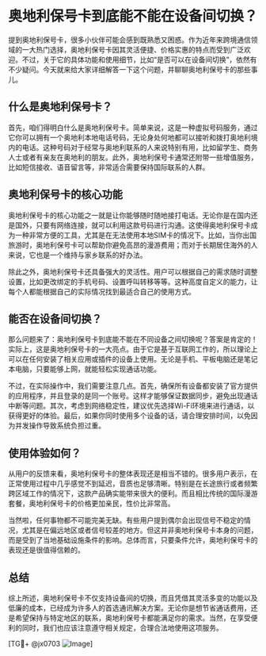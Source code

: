 # 奥地利保号卡到底能不能在设备间切换？

提到奥地利保号卡，很多小伙伴可能会感到既熟悉又困惑。作为近年来跨境通信领域的一大热门选择，奥地利保号卡因其灵活便捷、价格实惠的特点而受到广泛欢迎。不过，关于它的具体功能和使用细节，比如“是否可以在设备间切换”，依然有不少疑问。今天就来给大家详细解答一下这个问题，并聊聊奥地利保号卡的那些事儿。

## 什么是奥地利保号卡？

首先，咱们得明白什么是奥地利保号卡。简单来说，这是一种虚拟号码服务，通过它你可以拥有一个奥地利本地电话号码，无论身处何地都可以接听和拨打奥地利境内的电话。这种号码对于经常与奥地利联系的人来说特别有用，比如留学生、商务人士或者有亲友在奥地利的朋友。此外，奥地利保号卡通常还附带一些增值服务，比如短信接收、语音留言等，非常适合需要保持国际联系的人群。

## 奥地利保号卡的核心功能

奥地利保号卡的核心功能之一就是让你能够随时随地接打电话。无论你是在国内还是国外，只要有网络连接，就可以利用这款号码进行沟通。这使得奥地利保号卡成为一种非常方便的工具，尤其是在无法使用本地SIM卡的情况下。比如，当你出国旅游时，奥地利保号卡可以帮助你避免高昂的漫游费用；而对于长期居住海外的人来说，它也是一个维持与家乡联系的好办法。

除此之外，奥地利保号卡还具备强大的灵活性。用户可以根据自己的需求随时调整设置，比如更改绑定的手机号码、设置呼叫转移等等。这种高度自定义的能力，让每个人都能根据自己的实际情况找到最适合自己的使用方式。

## 能否在设备间切换？

那么问题来了：奥地利保号卡到底能不能在不同设备之间切换呢？答案是肯定的！实际上，这是奥地利保号卡的一大亮点。由于它是基于互联网工作的，所以理论上可以在任何安装了相关应用或插件的设备上使用。无论是手机、平板电脑还是笔记本电脑，只要能够上网，就能轻松实现通话功能。

不过，在实际操作中，我们需要注意几点。首先，确保所有设备都安装了官方提供的应用程序，并且登录的是同一个账号。这样才能够保证数据同步，避免出现通话中断等问题。其次，考虑到网络稳定性，建议优先选择Wi-Fi环境来进行通话，以获得更好的体验。最后，如果你同时使用多个设备的话，请合理安排时间，以免因为并发操作导致系统负担过重。

## 使用体验如何？

从用户的反馈来看，奥地利保号卡的整体表现还是相当不错的。很多用户表示，在正常使用过程中几乎感觉不到延迟，音质也足够清晰。特别是在长途旅行或者频繁跨区域工作的情况下，这款产品确实能带来很大的便利。而且相比传统的国际漫游套餐，奥地利保号卡的价格更加亲民，性价比非常高。

当然啦，任何事物都不可能完美无缺。有些用户提到偶尔会出现信号不稳定的情况，尤其是在偏远地区或者信号较差的地方。但这并非奥地利保号卡本身的问题，而是受到了当地基础设施条件的影响。总体而言，只要条件允许，奥地利保号卡的表现还是很值得信赖的。

## 总结

综上所述，奥地利保号卡不仅支持设备间的切换，而且凭借其灵活多变的功能以及低廉的成本，已经成为许多人的首选通讯解决方案。无论你是想节省通话费用，还是希望保持与特定地区的联系，奥地利保号卡都能满足你的需求。当然，在享受便利的同时，我们也应该注意遵守相关规定，合理合法地使用这项服务。

[TG💪+ @jx0703 ![Image](https://github.com/user-attachments/assets/dbca1d08-cadb-493c-b0ec-ad6f7a83f270)]